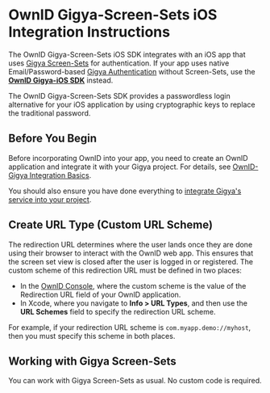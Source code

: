 # OwnID Gigya-Screen-Sets iOS Integration Instructions
The OwnID Gigya-Screen-Sets iOS SDK integrates with an iOS app that uses [Gigya Screen-Sets](https://github.com/SAP/gigya-swift-sdk/tree/main/GigyaSwift#using-screen-sets) for authentication. If your app uses native Email/Password-based [Gigya Authentication](https://github.com/SAP/gigya-swift-sdk/) without Screen-Sets, use the **[OwnID Gigya-iOS SDK](../Readme.md)** instead.

The OwnID Gigya-Screen-Sets SDK provides a passwordless login alternative for your iOS application by using cryptographic keys to replace the traditional password.

## Before You Begin
Before incorporating OwnID into your app, you need to create an OwnID application and integrate it with your Gigya project. For details, see [OwnID-Gigya Integration Basics](gigya-integration-basics.md).

You should also ensure you have done everything to [integrate Gigya's service into your project](https://github.com/SAP/gigya-swift-sdk).

## Create URL Type (Custom URL Scheme)
The redirection URL determines where the user lands once they are done using their browser to interact with the OwnID web app. This ensures that the screen set view is closed after the user is logged in or registered. The custom scheme of this redirection URL must be defined in two places:
- In the [OwnID Console](http://console.ownid.com), where the custom scheme is the value of the Redirection URL field of your OwnID application.
- In Xcode, where you navigate to **Info > URL Types**, and then use the **URL Schemes** field to specify the redirection URL scheme.

For example, if your redirection URL scheme is `com.myapp.demo://myhost`, then you must specify this scheme in both places.

## Working with Gigya Screen-Sets

You can work with Gigya Screen-Sets as usual. No custom code is required.
